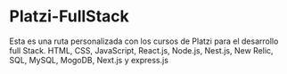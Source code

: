 # Platzi-FullStack
Esta es una ruta personalizada con los cursos de Platzi para el desarrollo full Stack. HTML, CSS, JavaScript,  React.js, Node.js, Nest.js, New Relic, SQL, MySQL, MogoDB, Next.js     y express.js
